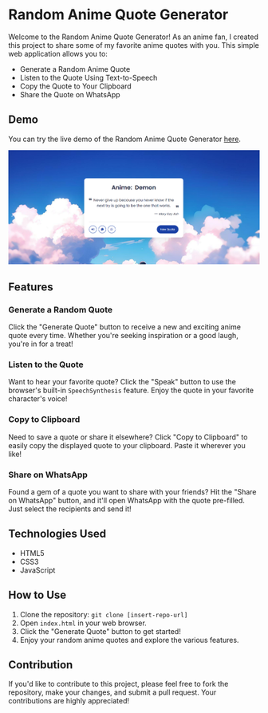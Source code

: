 # Random Anime Quote Generator

Welcome to the Random Anime Quote Generator! As an anime fan, I created this project to share some of my favorite anime quotes with you. This simple web application allows you to:

- Generate a Random Anime Quote
- Listen to the Quote Using Text-to-Speech
- Copy the Quote to Your Clipboard
- Share the Quote on WhatsApp

## Demo

You can try the live demo of the Random Anime Quote Generator [here](insert-demo-link).

![](https://github.com/prasad-chavan1/30days_code_challenge/blob/main/Day-1_Anime_quote_generator/src/demo.png)

## Features

### Generate a Random Quote

Click the "Generate Quote" button to receive a new and exciting anime quote every time. Whether you're seeking inspiration or a good laugh, you're in for a treat!

### Listen to the Quote

Want to hear your favorite quote? Click the "Speak" button to use the browser's built-in `SpeechSynthesis` feature. Enjoy the quote in your favorite character's voice!

### Copy to Clipboard

Need to save a quote or share it elsewhere? Click "Copy to Clipboard" to easily copy the displayed quote to your clipboard. Paste it wherever you like!

### Share on WhatsApp

Found a gem of a quote you want to share with your friends? Hit the "Share on WhatsApp" button, and it'll open WhatsApp with the quote pre-filled. Just select the recipients and send it!

## Technologies Used

- HTML5
- CSS3
- JavaScript

## How to Use

1. Clone the repository: `git clone [insert-repo-url]`
2. Open `index.html` in your web browser.
3. Click the "Generate Quote" button to get started!
4. Enjoy your random anime quotes and explore the various features.

## Contribution

If you'd like to contribute to this project, please feel free to fork the repository, make your changes, and submit a pull request. Your contributions are highly appreciated!

